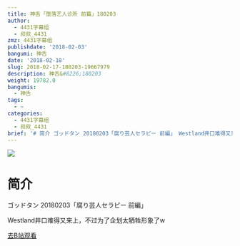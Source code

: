 ```yaml
---
title: 神舌「堕落艺人诊所 前篇」180203
author:
  - 4431字幕组
  - 叔叔_4431
zmz: 4431字幕组
publishdate: '2018-02-03'
bangumi: 神舌
date: '2018-02-18'
slug: 2018-02-17-180203-19667979
description: 神舌&#8226;180203
weight: 19782.0
bangumis:
  - 神舌
tags:
  - ~
categories:
  - 4431字幕组
  - 叔叔_4431
brief: '# 简介 ゴッドタン 20180203「腐り芸人セラピー 前編」 Westland井口难得又来上，不过为了企划太牺牲形象了w'
---
```

![](https://i.imgur.com/uhZrcxs.png)
# 简介  
ゴッドタン 20180203「腐り芸人セラピー 前編」

Westland井口难得又来上，不过为了企划太牺牲形象了w  

[去B站观看](https://www.bilibili.com/video/av19667979/)
 
